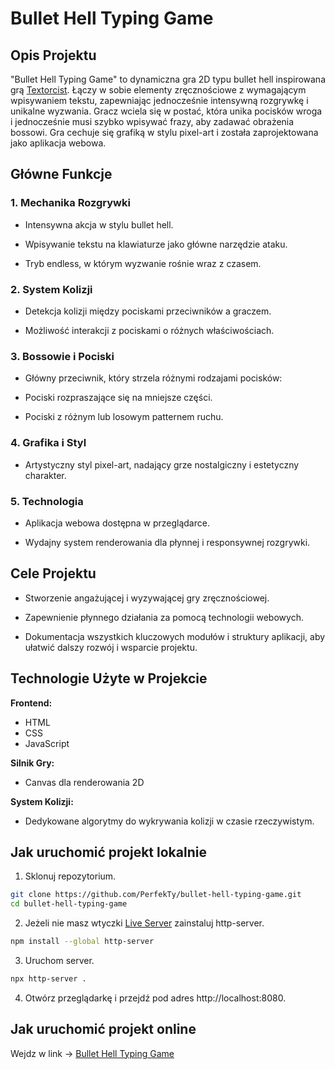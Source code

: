# Bullet Hell Typing Game

## Opis Projektu

"Bullet Hell Typing Game" to dynamiczna gra 2D typu bullet hell inspirowana grą [Textorcist](https://store.steampowered.com/app/940680/The_Textorcist_The_Story_of_Ray_Bibbia/). Łączy w sobie elementy zręcznościowe z wymagającym wpisywaniem tekstu, zapewniając jednocześnie intensywną rozgrywkę i unikalne wyzwania. Gracz wciela się w postać, która unika pocisków wroga i jednocześnie musi szybko wpisywać frazy, aby zadawać obrażenia bossowi. Gra cechuje się grafiką w stylu pixel-art i została zaprojektowana jako aplikacja webowa.

## Główne Funkcje

### 1. Mechanika Rozgrywki

- Intensywna akcja w stylu bullet hell.

- Wpisywanie tekstu na klawiaturze jako główne narzędzie ataku.

- Tryb endless, w którym wyzwanie rośnie wraz z czasem.

### 2. System Kolizji

- Detekcja kolizji między pociskami przeciwników a graczem.

- Możliwość interakcji z pociskami o różnych właściwościach.

### 3. Bossowie i Pociski

- Główny przeciwnik, który strzela różnymi rodzajami pocisków:

- Pociski rozpraszające się na mniejsze części.

- Pociski z różnym lub losowym patternem ruchu.

### 4. Grafika i Styl

- Artystyczny styl pixel-art, nadający grze nostalgiczny i estetyczny charakter.

### 5. Technologia

- Aplikacja webowa dostępna w przeglądarce.

- Wydajny system renderowania dla płynnej i responsywnej rozgrywki.

## Cele Projektu

- Stworzenie angażującej i wyzywającej gry zręcznościowej.

- Zapewnienie płynnego działania za pomocą technologii webowych.

- Dokumentacja wszystkich kluczowych modułów i struktury aplikacji, aby ułatwić dalszy rozwój i wsparcie projektu.

## Technologie Użyte w Projekcie

**Frontend:**

- HTML
- CSS
- JavaScript

**Silnik Gry:**

- Canvas dla renderowania 2D

**System Kolizji:**

- Dedykowane algorytmy do wykrywania kolizji w czasie rzeczywistym.

## Jak uruchomić projekt lokalnie

1. Sklonuj repozytorium.

```bash
git clone https://github.com/PerfekTy/bullet-hell-typing-game.git
cd bullet-hell-typing-game
```

2. Jeżeli nie masz wtyczki [Live Server](https://marketplace.visualstudio.com/items?itemName=ritwickdey.LiveServer) zainstaluj http-server.

```bash
npm install --global http-server
```

3. Uruchom server.

```bash
npx http-server .
```

4. Otwórz przeglądarkę i przejdź pod adres http://localhost:8080.

## Jak uruchomić projekt online

Wejdz w link -> [Bullet Hell Typing Game](perfekty.github.io/bullet-hell-typing-game/)
